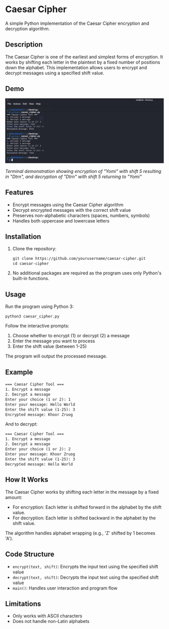# Caesar Cipher

A simple Python implementation of the Caesar Cipher encryption and decryption algorithm.

## Description

The Caesar Cipher is one of the earliest and simplest forms of encryption. It works by shifting each letter in the plaintext by a fixed number of positions down the alphabet. This implementation allows users to encrypt and decrypt messages using a specified shift value.

## Demo

![Image Alt](https://github.com/AtejiEmmanuel/PRODIGY_CS_Tasks/blob/main/PRODIGY_CS_01/Task%201.png?raw=true)

*Terminal demonstration showing encryption of "Yomi" with shift 5 resulting in "Dtrn", and decryption of "Dtrn" with shift 5 returning to "Yomi"*

## Features

- Encrypt messages using the Caesar Cipher algorithm
- Decrypt encrypted messages with the correct shift value
- Preserves non-alphabetic characters (spaces, numbers, symbols)
- Handles both uppercase and lowercase letters

## Installation

1. Clone the repository:
   ```
   git clone https://github.com/yourusername/caesar-cipher.git
   cd caesar-cipher
   ```

2. No additional packages are required as the program uses only Python's built-in functions.

## Usage

Run the program using Python 3:

```
python3 caesar_cipher.py
```

Follow the interactive prompts:
1. Choose whether to encrypt (1) or decrypt (2) a message
2. Enter the message you want to process
3. Enter the shift value (between 1-25)

The program will output the processed message.

## Example

```
=== Caesar Cipher Tool ===
1. Encrypt a message
2. Decrypt a message
Enter your choice (1 or 2): 1
Enter your message: Hello World
Enter the shift value (1-25): 3
Encrypted message: Khoor Zruog
```

And to decrypt:

```
=== Caesar Cipher Tool ===
1. Encrypt a message
2. Decrypt a message
Enter your choice (1 or 2): 2
Enter your message: Khoor Zruog
Enter the shift value (1-25): 3
Decrypted message: Hello World
```

## How It Works

The Caesar Cipher works by shifting each letter in the message by a fixed amount:

- For encryption: Each letter is shifted forward in the alphabet by the shift value.
- For decryption: Each letter is shifted backward in the alphabet by the shift value.

The algorithm handles alphabet wrapping (e.g., 'Z' shifted by 1 becomes 'A').

## Code Structure

- `encrypt(text, shift)`: Encrypts the input text using the specified shift value
- `decrypt(text, shift)`: Decrypts the input text using the specified shift value
- `main()`: Handles user interaction and program flow

## Limitations

- Only works with ASCII characters
- Does not handle non-Latin alphabets
